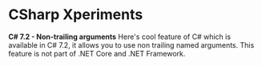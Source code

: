 # CSharp Xperiments
**C# 7.2 - Non-trailing arguments**
  Here's cool feature of C# which is available in C# 7.2, it allows you to use non trailing named arguments. This feature is not part of .NET Core and .NET Framework.
